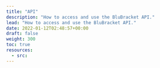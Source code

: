 ```yaml
---
title: "API"
description: "How to access and use the BluBracket API."
lead: "How to access and use the BluBracket API."
date: 2022-01-12T02:48:57+00:00
draft: false
weight: 300
toc: true
resources:
  - src:
---
```

